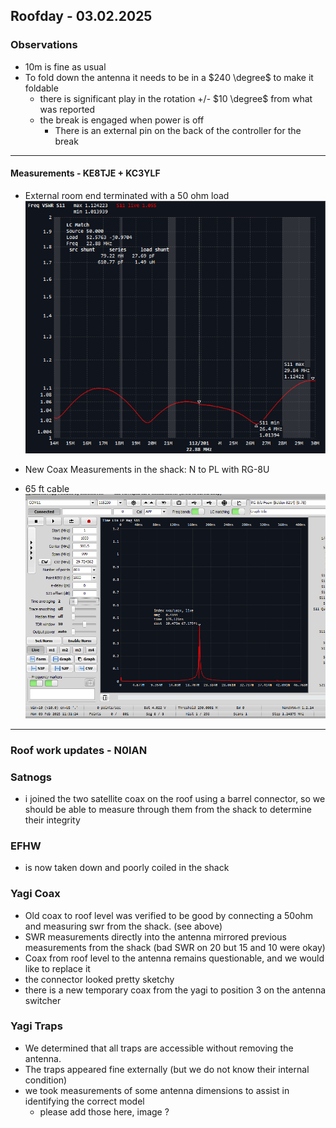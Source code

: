 ## Roofday - 03.02.2025

### Observations
- 10m is fine as usual 
- To fold down the antenna it needs to be in a $240 \degree$ to make it foldable
	- there is significant play in the rotation +/- $10 \degree$ from what was reported
	- the break is engaged when power is off
		- There is an external pin on the back of the controller for the break
---
#### Measurements - KE8TJE + KC3YLF

- External room end terminated with a 50 ohm load
	![300](res/Pasted%20image%2020250203111508.png)

- New Coax Measurements in the shack: N to PL with RG-8U
- 65 ft cable
	![300](res/{972F3271-882C-4A1C-BDF3-BFADA7382CEF}.png)

---
### Roof work updates - N0IAN

### Satnogs
- i joined the two satellite coax on the roof using a barrel connector, so we should be able to measure through them from the shack to determine their integrity
### EFHW
- is now taken down and poorly coiled in the shack
### Yagi Coax
- Old coax to roof level was verified to be good by connecting a 50ohm and measuring swr from the shack. (see above)
- SWR measurements directly into the antenna mirrored previous measurements from the shack (bad SWR on 20 but 15 and 10 were okay)
- Coax from roof level to the antenna remains questionable, and we would like to replace it
 - the connector looked pretty sketchy
- there is a new temporary coax from the yagi to position 3 on the antenna switcher 
### Yagi Traps
- We determined that all traps are accessible without removing the antenna.
- The traps appeared fine externally (but we do not know their internal condition)
- we took measurements of some antenna dimensions to assist in identifying the correct model
	- please add those here, image ?

